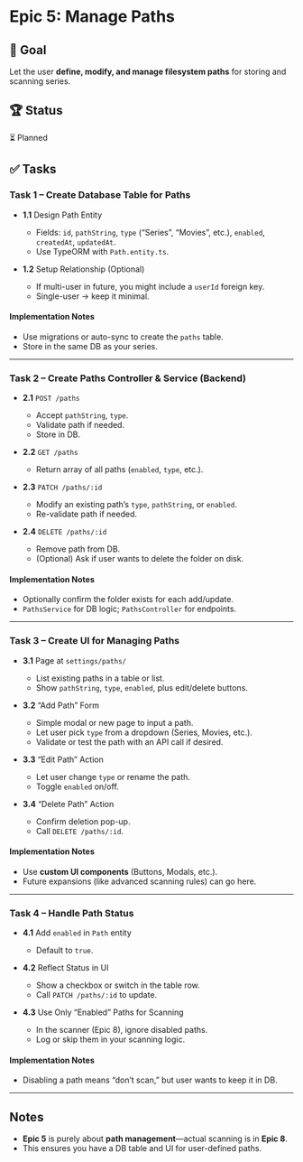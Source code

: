 # Epic 5: Manage Paths

## 🎯 Goal

Let the user **define, modify, and manage filesystem paths** for storing and scanning series.

## 🏆 Status

⏳ Planned

## ✅ Tasks

### Task 1 – Create Database Table for Paths

-   **1.1** Design Path Entity

    -   Fields: `id`, `pathString`, `type` (“Series”, “Movies”, etc.), `enabled`, `createdAt`, `updatedAt`.
    -   Use TypeORM with `Path.entity.ts`.

-   **1.2** Setup Relationship (Optional)
    -   If multi-user in future, you might include a `userId` foreign key.
    -   Single-user → keep it minimal.

#### Implementation Notes

-   Use migrations or auto-sync to create the `paths` table.
-   Store in the same DB as your series.

---

### Task 2 – Create Paths Controller & Service (Backend)

-   **2.1** `POST /paths`

    -   Accept `pathString`, `type`.
    -   Validate path if needed.
    -   Store in DB.

-   **2.2** `GET /paths`

    -   Return array of all paths (`enabled`, `type`, etc.).

-   **2.3** `PATCH /paths/:id`

    -   Modify an existing path’s `type`, `pathString`, or `enabled`.
    -   Re-validate path if needed.

-   **2.4** `DELETE /paths/:id`
    -   Remove path from DB.
    -   (Optional) Ask if user wants to delete the folder on disk.

#### Implementation Notes

-   Optionally confirm the folder exists for each add/update.
-   `PathsService` for DB logic; `PathsController` for endpoints.

---

### Task 3 – Create UI for Managing Paths

-   **3.1** Page at `settings/paths/`

    -   List existing paths in a table or list.
    -   Show `pathString`, `type`, `enabled`, plus edit/delete buttons.

-   **3.2** “Add Path” Form

    -   Simple modal or new page to input a path.
    -   Let user pick `type` from a dropdown (Series, Movies, etc.).
    -   Validate or test the path with an API call if desired.

-   **3.3** “Edit Path” Action

    -   Let user change `type` or rename the path.
    -   Toggle `enabled` on/off.

-   **3.4** “Delete Path” Action
    -   Confirm deletion pop-up.
    -   Call `DELETE /paths/:id`.

#### Implementation Notes

-   Use **custom UI components** (Buttons, Modals, etc.).
-   Future expansions (like advanced scanning rules) can go here.

---

### Task 4 – Handle Path Status

-   **4.1** Add `enabled` in `Path` entity

    -   Default to `true`.

-   **4.2** Reflect Status in UI

    -   Show a checkbox or switch in the table row.
    -   Call `PATCH /paths/:id` to update.

-   **4.3** Use Only “Enabled” Paths for Scanning
    -   In the scanner (Epic 8), ignore disabled paths.
    -   Log or skip them in your scanning logic.

#### Implementation Notes

-   Disabling a path means “don’t scan,” but user wants to keep it in DB.

---

## Notes

-   **Epic 5** is purely about **path management**—actual scanning is in **Epic 8**.
-   This ensures you have a DB table and UI for user-defined paths.
